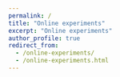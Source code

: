 ```yaml
---
permalink: /
title: "Online experiments"
excerpt: "Online experiments"
author_profile: true
redirect_from: 
  - /online-experiments/
  - /online-experiments.html
---
```




